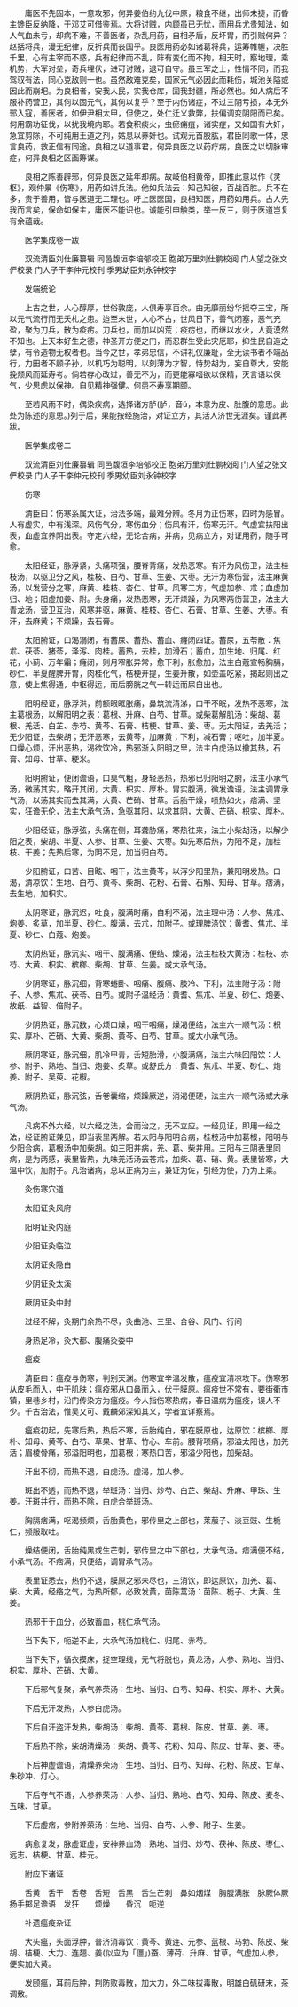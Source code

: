 <!-- { "loadSidebar": true } -->
　　庸医不先固本，一意攻邪，何异姜伯约九伐中原，粮食不继，出师未捷，而昏主馋臣反纳降，于邓艾可借鉴焉。大将讨贼，内顾虽已无忧，而用兵尤贵知法，如人气血未亏，却病不难，不善医者，杂乱用药，自相矛盾，反坏胃，而引贼何异？赵括将兵，漫无纪律，反折兵而丧国乎。良医用药必如诸葛将兵，运筹帷幄，决胜千里，心有主宰而不惑，兵有纪律而不乱，阵有变化而不拘，相天时，察地理，乘机势，大军对垒，奇兵埋伏，进可讨贼，退可自守。虽三军之士，性情不同，而我驾驭有法，同心克敌则一也。虽然敌难克矣，国家元气必因此而耗伤，城池关隘或因此而崩圯。为良相者，安我人民，实我仓库，固我封疆，所必然也。如人病后不服补药营卫，其何以固元气，其何以复乎？至于内伤诸症，不过三阴亏损，本无外邪入寇，善医者，如伊尹相太甲，但使之，处仁迁义救弊，扶偏调变阴阳而已矣。何用霸功征伐，以扰我境内耶。若食积痰火，虫瘀痈疽，诸实症，又如国有大奸，急宜剪除，不可纯用王道之剂，姑息以养奸也。试观元首股肱，君臣同歌一体，忠言良药，救正信有同途。良相之以道事君，何异良医之以药疗病，良医之以切脉审症，何异良相之区画筹谋。

　　良相之陈善辟邪，何异良医之延年却病。故岐伯相黄帝，即推此意以作《灵枢》，观仲景《伤寒》，用药如讲兵法。他如兵法云：知己知彼，百战百胜。兵不在多，贵于善用，皆与医道无二理也。吁上医医国，良相知医，用药如用兵。古人先我而言矣，保命如保主，庸医不能识也。诚能引申触类，举一反三，则于医道岂复有余蕴哉。

　　医学集成卷一跋

　　双流清臣刘仕廉纂辑 同邑馥垣李培郁校正 胞弟万里刘仕鹏校阅 门人望之张文俨校录 门人子干李仲元校刊 季男幼臣刘永钟校字

　　发端统论

　　上古之世，人心醇厚，世俗敦庞，人俱寿享百余。由无靡丽纷华摇夺三宝，所以元气流行而无夭札之患。迨至末世，人心不古，世风日下，善气闭塞，恶气充盈，聚为刀兵，散为疫疠。刀兵也，而加以凶荒；疫疠也，而继以水火，人竟漠然不知也。上天本好生之德，神圣开方便之门，而忍群生受此灾厄耶，抑生民自造之孽，有令造物无权者也。当今之世，孝弟忠信，不讲礼仪廉耻，全无读书者不端品行，力田者不顾子孙，以机巧为聪明，以刻薄为才智，恃势胡为，妄自尊大，安能挽颓风而延寿考。倘若存心改过，善无不为，而更能寡嗜欲以保精，灭言语以保气，少思虑以保神。自见精神强健。何患不寿享期颐。

　　至若风雨不时，偶染疾病，选择诸方胪(胪，音ú，本意为皮、肚腹的意思。此处为陈述的意思。)列于后，果能按经施治，对证立方，其活人济世无涯矣。谨此再跋。

　　医学集成卷二

　　双流清臣刘仕廉纂辑 同邑馥垣李培郁校正 胞弟万里刘仕鹏校阅 门人望之张文俨校录 门人子干李仲元校刊 季男幼臣刘永钟校字

　　伤寒

　　清臣曰：伤寒系属大证，治法多端，最难分辨。冬月为正伤寒，四时为感冒。人有虚实，中有浅深。风伤气分，寒伤血分；伤风有汗，伤寒无汗。气虚宜扶阳出表，血虚宜养阴出表。守定六经，无论合病，并病，见病立方，对证用药，随手可愈。

　　太阳经证，脉浮紧，头痛项强，腰脊背痛，发热恶寒。有汗为风伤卫，法主桂枝汤，以驱卫分之风，桂枝、白芍、甘草、生姜、大枣。无汗为寒伤营，法主麻黄汤，以发营分之寒，麻黄、桂枝、杏仁、甘草。风寒二方，气虚加参、朮；血虚加归、地；阳虚加姜、附。头身痛，发热恶寒，无汗烦躁，为风寒两伤营卫，法主大青龙汤，营卫互治，风寒并驱，麻黄、桂枝、杏仁、石膏、甘草、生姜、大枣。有汗，去麻黄；不烦躁，去石膏。

　　太阳腑证，口渴溺闭，有蓄尿、蓄热、蓄血、癃闭四证。蓄尿，五苓散：焦朮、茯苓、猪苓，泽泻、肉桂。蓄热，去桂，加滑石；蓄血，加生地、归尾、红花，小蓟、万年霜；癃闭，则月窄胀异常，愈下利，胀愈加，法主白蔻宣畅胸膈，砂仁、半夏醒脾开胃，肉桂化气，桔梗开提，生姜升散，如壶盖吃紧，揭起则出之意，使上焦得通，中枢得运，而后膀胱之气一转运而尿自出也。

　　阳明经证，脉浮洪，前额眼眶胀痛，鼻筑流清涕，口干不眠，发热不恶寒，法主葛根汤，以解阳明之表：葛根、升麻、白芍、甘草。或柴葛解肌汤：柴胡、葛根、羌活、白芷、赤芍、黄芩、石膏、桔梗、甘草、姜、枣。无太阳证，去羌活；无少阳证，去柴胡；无汗恶寒，去黄芩，加麻黄；下利，减石膏；呕吐，加半夏。口燥心烦，汗出恶热，渴欲饮冷，热邪渐入阳明之里，法主白虎汤以撤其热，石膏、知母、甘草、粳米。

　　阳明腑证，便闭谵语，口臭气粗，身轻恶热，热邪已归阳明之腑，法主小承气汤，微荡其实，略开其闭，大黄、枳实、厚朴。胃实腹满，微发谵语，法主调胃承气汤，以荡其实而去其满，大黄、芒硝、甘草。舌胎干燥，喷热如火，痞满、坚实，狂谵无伦，法主大承气汤，急驱其阳，以求其阴，大黄、芒硝、枳实、厚朴。

　　少阳经证，脉浮弦，头痛在侧，耳聋胁痛，寒热往来，法主小柴胡汤，以解少阳之表，柴胡、半夏、人参、甘草、生姜、大枣。如先寒后热，为阳不足，加桂枝、干姜；先热后寒，为阴不足，加当归白芍。

　　少阳腑证，口苦、目眩、咽干，法主黄芩，以泻少阳里热，兼阳明发热。口渴，清凉饮：生地、白芍、黄芩、柴胡、花粉、石膏、石斛、知母、甘草。痞满，去生地，加枳实。

　　太阴寒证，脉沉迟，吐食，腹满时痛，自利不渴，法主理中汤：人参、焦朮、炮姜、炙草，加半夏、砂仁。腹满，去朮，加附子。或理脾涤饮：黄耆、焦朮、半夏、砂仁、白蔻、炮姜。

　　太阴热证，脉沉实、咽干、腹满痛、便结、燥渴，法主桂枝大黄汤：桂枝、赤芍、大黄、枳实、槟榔、柴胡、甘草、生姜。或大承气汤。

　　少阴寒证，脉沉细，背寒蜷卧、咽痛、腹痛、肢冷、下利，法主附子汤：附子、人参、焦朮、茯苓、白芍。或附子温经汤：黄耆、焦朮、半夏、砂仁、炮姜、故纸、益智、倍附子。

　　少阴热证，脉沉数，心烦口燥，咽干咽痛，燥渴便结，法主六一顺气汤：枳实、厚朴、芒硝、大黄、柴胡、黄芩、白芍、甘草。或大小承气汤。

　　厥阴寒证，脉沉细，肌冷甲青，舌短胎滑，小腹满痛，法主六味回阳饮：人参、附子、熟地、当归、炮姜、炙草。或舒氏方：黄耆、焦朮、半夏、砂仁、炮姜、附子、吴萸、花椒。

　　厥阴热证，脉沉弦，舌卷囊缩，烦躁厥逆，消渴便硬，法主六一顺气汤或大承气汤。

　　凡病不外六经，以六经之法，合而治之，无不立应。一经见证，即用一经之法，经证腑证兼见，即当表里两解。若太阳与阳明合病，桂枝汤中加葛根，阳明与少阳合病，葛根汤中加柴胡。如三阳并病，羌、葛、柴并用。三阳与三阴表里同病，是为两感，表里皆热，九味羌活汤去苍朮，加柴、葛、硝、黄。表里皆寒，大温中饮，加附子。凡治诸病，总以正病为主，兼证为佐，引经为使，乃为上乘。

　　灸伤寒穴道

　　太阳证灸风府

　　阳明证灸内庭

　　少阳证灸临泣

　　太阴证灸隐白

　　少阴证灸太溪

　　厥阴证灸中封

　　过经不解，灸期门余热不尽，灸曲池、三里、合谷、风门、行间

　　身热足冷，灸大都、腹痛灸委中

　　瘟疫

　　清臣曰：瘟疫与伤寒，判别天渊。伤寒宜辛温发散，瘟疫宜清凉攻下。伤寒邪从皮毛而入，中于肌肤；瘟疫邪从口鼻而入，伏于膜原。瘟疫世不常有，要街衢市镇，里巷乡村，沿门传染方为瘟疫。今人指伤寒热病，春日温病为瘟疫，误人不少。千古治法，惟吴又可、戴麟郊深知其义，学者宜详察焉。

　　瘟疫初起，先寒后热，热后不寒，舌胎纯白，邪在膜原也，达原饮：槟榔、厚朴、知母、黄芩、白芍、草果、甘草、竹心、车前。腰背项痛，邪溢太阳也，加羌活；眉棱骨痛，邪溢阳明也，加葛根；寒热口苦，邪溢少阳也，加柴胡。

　　汗出不彻，而热不退，白虎汤。虚渴，加人参。

　　斑出不透，而热不退，举斑汤：当归、炒芍、白芷、柴胡、升麻、甲珠、生姜。汗斑并行，而热不除，白虎合举斑汤。

　　胸膈痞满，呕渴频烦，舌胎黄色，邪传里之上部也，莱菔子、淡豆豉、生栀仁，频服取吐。

　　燥结便闭，舌胎纯黑或生芒刺，邪传里之中下部也，大承气汤。痞满便不结，小承气汤。不痞满，只便结，调胃承气汤。

　　表里证悉去，热仍不退，膜原之邪未尽也，三消饮，即达原饮，加羌、葛、柴、大黄。经络之气，为热所郁，必致发黄，茵陈蒿汤：茵陈、栀子、大黄、生姜。

　　热邪干于血分，必致蓄血，桃仁承气汤。

　　当下失下，呃逆不止，大承气汤加桃仁、归尾、赤芍。

　　当下失下，循衣摸床，捉空理线，元气将脱也，黄龙汤，人参、熟地、当归、枳实、厚朴、芒硝、大黄。

　　下后邪气复聚，承气养荣汤：生地、当归、白芍、知母、枳实、厚朴、大黄。

　　下后无汗发热，人参白虎汤。

　　下后自汗盗汗发热，柴胡汤：柴胡、黄芩、葛根、陈皮、甘草、姜、枣。

　　下后热不除，柴胡清燥汤：柴胡、黄芩、花粉、知母、陈皮、甘草、姜、枣。

　　下后神虚谵语，清燥养荣汤：生地、当归、白芍、知母、花粉、陈皮、甘草、朱砂冲、灯心。

　　下后夺气不语，人参养荣汤：人参、当归、熟地、白芍、知母、陈皮、麦冬、五味、甘草。

　　下后虚痞，参附养荣汤：生地、当归、白芍、人参、附子、生姜。

　　病愈复发，脉虚证虚，安神养血汤：熟地、当归、炒芍、茯神、陈皮、枣仁、远志、桔梗、甘草、桂元。

　　附应下诸证

　　舌黄　舌干　舌卷　舌短　舌黑　舌生芒刺　鼻如烟煤　胸腹满胀　脉厥体厥　扬手掷足谵语　发狂　　烦燥　　昏沉　呃逆

　　补遗瘟疫杂证

　　大头瘟，头面浮肿，普济消毒饮：黄芩、黄连、元参、蓝根、马勃、陈皮、柴胡、桔梗、大力、连翘、姜(似应为「僵」)蚕、薄荷、升麻、甘草。气虚加人参，便实加大黄。

　　发颐瘟，耳前后肿，荆防败毒散，加大力，外二味拔毒散，明雄白矾研末，茶调敷。

